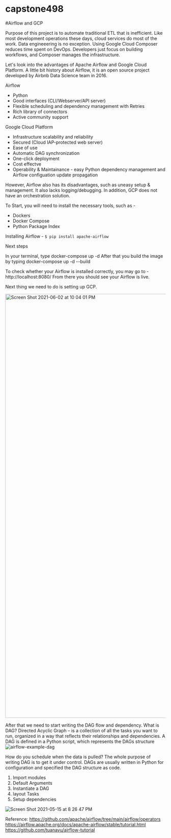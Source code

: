 # capstone498

#Airflow and GCP

Purpose of this project is to automate traditional ETL that is inefficient. Like most development operations these days, cloud services do most of the work. Data engineeering is no exception. Using Google Cloud Composer reduces time spent on DevOps. Developers just focus on building workflows, and Composer manages the infrastructure. 

Let's look into the advantages of Apache Airflow and Google Cloud Platform. A little bit history about Airflow, it is an open source project developed by Airbnb Data Science team in 2016.

Airflow
- Python
- Good interfaces (CLI/Webserver/API server)
- Flexible scheduling and dependency management with Retries
- Rich library of connectors
- Active community support

Google Cloud Platform
- Infrastructure scalability and reliability
- Secured (Cloud IAP-protected web server)
- Ease of use
- Automatic DAG synchronization
- One-click deployment
- Cost effectve
- Operability & Maintainance - easy Python dependency management and Airflow configuation update propagation

However, Airflow also has its disadvantages, such as uneasy setup & management. It also lacks logging/debugging.
In addition, GCP does not have an orchestration solution.


To Start, you will need to install the necessary tools, such as -
- Dockers
- Docker Compose
- Python Package Index

Installing Airflow -
```$ pip install apache-airflow```

Next steps

In your terminal, type docker-compose up -d
After that you build the image by typing
docker-compose up -d --build

To check whether your Airflow is installed correctly, you may go to - 
http://localhost:8080/
From there you should see your Airflow is live.

Next thing we need to do is setting up GCP.

<img width="1327" alt="Screen Shot 2021-06-02 at 10 04 01 PM" src="https://user-images.githubusercontent.com/181012/120722430-9174a500-c484-11eb-98a1-1dd200424024.png">

After that we need to start writing the DAG flow and dependency. 
What is DAG? Directed Acyclic Graph – is a collection of all the tasks you want to run, organized in a way that reflects their relationships and dependencies.
A DAG is defined in a Python script, which represents the DAGs structure
![airflow-example-dag](https://user-images.githubusercontent.com/181012/120722509-ae10dd00-c484-11eb-9f7c-8491e56850aa.png)


How do you schedule when the data is pulled? The whole purpose of writing DAG is to get it under control.
DAGs are usually written in Python for configuration and specified the DAG structure as code.

1. Import modules
2. Default Arguments
3. Instantiate a DAG
4. layout Tasks
5. Setup dependencies


![Screen Shot 2021-05-15 at 8 26 47 PM](https://user-images.githubusercontent.com/181012/120722788-44450300-c485-11eb-87d9-a832b6543032.png)

Reference: 
https://github.com/apache/airflow/tree/main/airflow/operators
https://airflow.apache.org/docs/apache-airflow/stable/tutorial.html
https://github.com/tuanavu/airflow-tutorial


